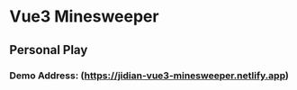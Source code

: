 # Vue3 Minesweeper

## Personal Play

### Demo Address: (https://jidian-vue3-minesweeper.netlify.app)